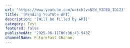 ```yaml
---
url: 'https://www.youtube.com/watch?v=NEW_VIDEO_ID123'
title: '[Pending YouTube API]'
description: '[Will be filled by API]'
category: Test
featured: false
publishedAt: '2025-06-11T00:36:46.943Z'
channelName: FutureFast Channel
---
```



